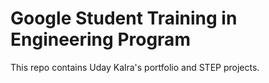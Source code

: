 # Google Student Training in Engineering Program

This repo contains Uday Kalra's portfolio and STEP projects.
